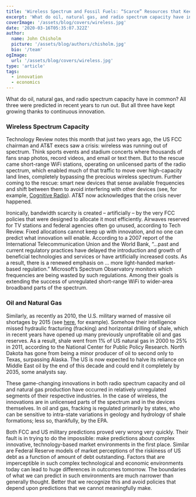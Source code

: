 ```yaml
---
title: 'Wireless Spectrum and Fossil Fuels: “Scarce” Resources that Keep Proliferating'
excerpt: 'What do oil, natural gas, and radio spectrum capacity have in common?  All three were predicted in recent years to run out.  But all three have kept growing thanks to continuous innovation.'
coverImage: '/assets/blog/covers/wireless.jpg'
date: '2020-03-16T05:35:07.322Z'
author:
  name: John Chisholm
  picture: '/assets/blog/authors/chisholm.jpg'
  bio: '/team'
ogImage:
  url: '/assets/blog/covers/wireless.jpg'
type: 'article'
tags:
  - innovation
  - economics
---
```


What do oil, natural gas, and radio spectrum capacity have in common?  All three were predicted in recent years to run out.  But all three have kept growing thanks to continuous innovation.

### Wireless Spectrum Capacity

Technology Review notes this month that just two years ago, the US FCC chairman and AT&T execs saw a crisis: wireless was running out of spectrum.  Think sports events and stadium concerts where thousands of fans snap photos, record videos, and email or text them.  But to the rescue came short-range WiFi stations, operating on unlicensed parts of the radio spectrum, which enabled much of that traffic to move over high-capacity land lines, completely bypassing the precious wireless spectrum.  Further coming to the rescue: smart new devices that sense available frequencies and shift between them to avoid interfering with other devices (see, for example, [Cognitive Radio](http://en.wikipedia.org/wiki/Cognitive_radio)).   AT&T now acknowledges that the crisis never happened.

Ironically, bandwidth scarcity is created – artificially – by the very FCC policies that were designed to allocate it most efficiently. Airwaves reserved for TV stations and federal agencies often go unused, according to Tech Review.  Fixed allocations cannot keep up with innovation, and no one can predict what innovation will enable. According to a 2007 report of the International Telecommunication Union and the World Bank, “…past and current regulatory practices have delayed the introduction and growth of beneficial technologies and services or have artificially increased costs. As a result, there is a renewed emphasis on … more light-handed market-based regulation.”  Microsoft’s Spectrum Observatory monitors which frequencies are being wasted by such regulations.  Among their goals is extending the success of unregulated short-range WiFi to wider-area broadband parts of the spectrum.

### Oil and Natural Gas

Similarly, as recently as 2010, the U.S. military warned of massive oil shortages by 2015 (see [here](http://www.homelandsecuritynewswire.com/us-military-warns-massive-oil-shortages-2015), for example).  Somehow their intelligence missed hydraulic fracturing (fracking) and horizontal drilling of shale, which in recent years have opened up many previously unprofitable oil and gas reserves. As a result, shale went from 1% of US natural gas in 2000 to 25% in 2011, according to the National Center for Public Policy Research.  North Dakota has gone from being a minor producer of oil to second only to Texas, surpassing Alaska. The US is now expected to halve its reliance on Middle East oil by the end of this decade and could end it completely by 2035, some analysts say.

These game-changing innovations in both radio spectrum capacity and oil and natural gas production have occurred in relatively unregulated segments of their respective industries.   In the case of wireless, the innovations are in unlicensed parts of the spectrum and in the devices themselves.  In oil and gas, fracking is regulated primarily by states, who can be sensitive to intra-state variations in geology and hydrology of shale formations; less so, thankfully, by the EPA.

Both FCC and US military predictions proved very wrong very quickly. Their fault is in trying to do the impossible: make predictions about complex innovative, technology-based market environments in the first place. Similar are Federal Reserve models of market perceptions of the riskiness of US debt as a function of amount of debt outstanding. Factors that are imperceptible in such complex technological and economic environments today can lead to huge differences in outcomes tomorrow. The boundaries of what we can predict in such environments are much narrower than generally thought. Better that we recognize this and avoid policies that depend upon predictions that we cannot meaningfully make.